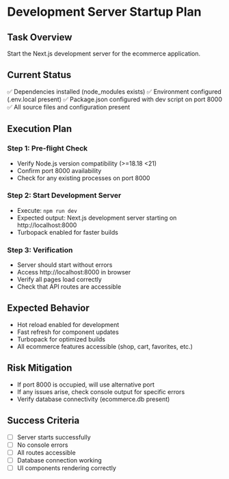 # Development Server Startup Plan

## Task Overview
Start the Next.js development server for the ecommerce application.

## Current Status
✅ Dependencies installed (node_modules exists)
✅ Environment configured (.env.local present)
✅ Package.json configured with dev script on port 8000
✅ All source files and configuration present

## Execution Plan

### Step 1: Pre-flight Check
- Verify Node.js version compatibility (>=18.18 <21)
- Confirm port 8000 availability
- Check for any existing processes on port 8000

### Step 2: Start Development Server
- Execute: `npm run dev`
- Expected output: Next.js development server starting on http://localhost:8000
- Turbopack enabled for faster builds

### Step 3: Verification
- Server should start without errors
- Access http://localhost:8000 in browser
- Verify all pages load correctly
- Check that API routes are accessible

## Expected Behavior
- Hot reload enabled for development
- Fast refresh for component updates
- Turbopack for optimized builds
- All ecommerce features accessible (shop, cart, favorites, etc.)

## Risk Mitigation
- If port 8000 is occupied, will use alternative port
- If any issues arise, check console output for specific errors
- Verify database connectivity (ecommerce.db present)

## Success Criteria
- [ ] Server starts successfully
- [ ] No console errors
- [ ] All routes accessible
- [ ] Database connection working
- [ ] UI components rendering correctly
